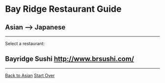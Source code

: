 # Bay Ridge Restaurant Guide
## Asian --> Japanese
---
Select a restaurant:
## Bayridge Sushi http://www.brsushi.com/
---
[Back to Asian](asian.md)
[Start Over](../home.md)